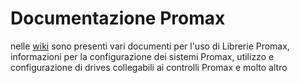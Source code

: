 # Documentazione Promax
nelle [wiki](https://github.com/LucaPromax/DocumentazionePromax/wiki) sono presenti vari documenti per l'uso di Librerie Promax, informazioni per la configurazione dei sistemi Promax, utilizzo e configurazione di drives collegabili ai controlli Promax e molto altro
